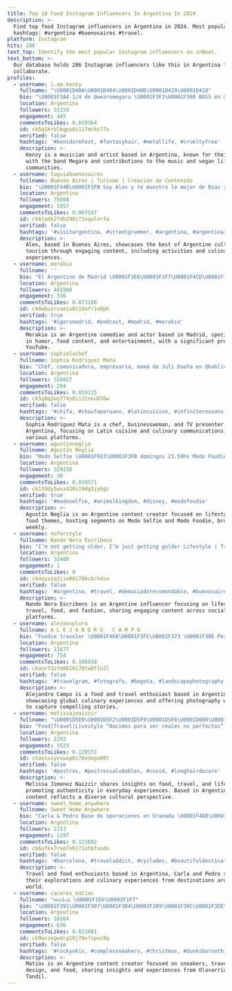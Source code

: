 ```yaml
---
title: Top 10 Food Instagram Influencers In Argentina In 2024
description: >-
  Find top food Instagram influencers in Argentina in 2024. Most popular
  hashtags: #argentina #buenosaires #travel.
platform: Instagram
hits: 286
text_top: Identify the most popular Instagram influencers on inBeat.
text_bottom: >-
  Our database holds 286 Instagram influencers like this in Argentina for you to
  collaborate.
profiles:
  - username: i.am.kenzy
    fullname: "\U0001D40A\U0001D404\U0001D40D\U0001D419\U0001D418"
    bio: "\U0001F3A4 1/4 de @wearemegara \U0001F3F3️‍\U0001F308 BOSS en @covenbykenzy \U0001F91F\U0001F3FB Salgo en @metalovision \U0001F3B8 Artista de @cream.guitars \U0001F4E9 kenzy@covenbykenzy.com \U0001F437 Friends not food"
    location: Argentina
    followers: 31155
    engagement: 445
    commentsToLikes: 0.019364
    id: ck5q1krblbgpy0i117mcks77s
    verified: false
    hashtags: '#benidormfest, #fantasyhair, #metallife, #crueltyfree'
    description: >-
      Kenzy is a musician and artist based in Argentina, known for their work
      with the band Megara and contributions to the music and vegan lifestyle
      communities.
  - username: tuguiabuenosaires
    fullname: Buenos Aires | Turismo | Creación de Contenido
    bio: "\U0001F44B\U0001F3FB Soy Alex y te muestro lo mejor de Bsas y Argentina! \U0001F4AC Únete a mi Canal para actividades y sorteos! \U0001F355 Cuenta foodie: @comeryrockear"
    location: Argentina
    followers: 75088
    engagement: 1057
    commentsToLikes: 0.067547
    id: ck6todk27dh290j71vqulxrfa
    verified: false
    hashtags: '#visitargentina, #streetgrammer, #argentina, #argentina360'
    description: >-
      Alex, based in Buenos Aires, showcases the best of Argentine culture and
      tourism through engaging content, including activities and culinary
      experiences.
  - username: merakio
    fullname: ''
    bio: "El Argentino de Madrid \U0001F1E6\U0001F1F7\U0001F4CD\U0001F1EA\U0001F1F8 #Comediante\U0001F3A4#Actor\U0001F3AC #foodie\U0001F354 Un MILLÓN Y MEDIO en YouTube Mi show en ARG \U0001F1E6\U0001F1F7 \U0001F447\U0001F3FB Comercial merakioteama@gmail.com"
    location: Argentina
    followers: 465508
    engagement: 336
    commentsToLikes: 0.073188
    id: ck0w6uzrvaeio0i19ofr1e0ph
    verified: true
    hashtags: '#igersmadrid, #podcast, #madrid, #merakio'
    description: >-
      Merakio is an Argentine comedian and actor based in Madrid, specializing
      in humor, food content, and entertainment, with a significant presence on
      YouTube.
  - username: sophielachef
    fullname: Sophia Rodriguez Mata
    bio: "Chef, comunicadora, empresaria, mamá de Juli Dueña en @kahlicr \U0001F37D\U0001F469\U0001F3FC‍\U0001F373 Presentadora TV\U0001F1E8\U0001F1F7 YT: Chef Sophia \U0001F399 La Cartulina Podcast \U0001F455 @foodiefashioncr"
    location: Argentina
    followers: 326027
    engagement: 294
    commentsToLikes: 0.059115
    id: ck5q0q2wq774s0i11tnvu876w
    verified: false
    hashtags: '#chifa, #chaufaperuano, #latincuisine, #infinitereasons'
    description: >-
      Sophia Rodriguez Mata is a chef, businesswoman, and TV presenter based in
      Argentina, focusing on Latin cuisine and culinary communications through
      various platforms.
  - username: agustinneglia
    fullname: Agustín Neglia
    bio: "Modo Selfie \U0001F933\U0001F3FB domingos 23.59hs Modo Foodie \U0001F958 sábados 00.30hs por America ✉️: agustin@buena-estrella.com.ar 7 años ininterrumpidos al aire"
    location: Argentina
    followers: 329238
    engagement: 38
    commentsToLikes: 0.019571
    id: ck134dy5wvz420i19dg3jy6gi
    verified: true
    hashtags: '#modoselfie, #animalkingdom, #disney, #modofoodie'
    description: >-
      Agustín Neglia is an Argentine content creator focused on lifestyle and
      food themes, hosting segments on Modo Selfie and Modo Foodie, broadcasting
      weekly.
  - username: noferstyle
    fullname: Nando Nora Escribens
    bio: "I’m not getting older, I’m just getting golder Lifestyle | Travel | Food | Fashion Tik Tok +50k \U0001F6CD @shop_noferstyle \U0001F3F7 @nofer_closet"
    location: Argentina
    followers: 32400
    engagement: 1
    commentsToLikes: 0
    id: ckaoyxzq3jiw80i786cbrkdsu
    verified: false
    hashtags: '#argentina, #travel, #demasiadorecomendable, #buenosaires'
    description: >-
      Nando Nora Escribens is an Argentine influencer focusing on lifestyle,
      travel, food, and fashion, sharing engaging content across social media
      platforms.
  - username: alejoexplora
    fullname: A L E J A N D R O   C A M P O
    bio: "Foodie traveler \U0001F468\U0001F3FC‍\U0001F373 \U0001F30E Pereira - Colombia\U0001F4CD. A bocados por el mundo ✈️\U0001F354\U0001F35D\U0001F362\U0001F359\U0001F377\U0001F37B Pregunta por mi Taller de fotografía \U0001F4F7\U0001F3A5\U0001F39E Congelando historias \U0001F4F8\U0001F4FD"
    location: Argentina
    followers: 11677
    engagement: 754
    commentsToLikes: 0.106938
    id: ckaor73zfm0810i78tw8f1n2l
    verified: false
    hashtags: '#travelgram, #fotografo, #bogota, #landscapephotography'
    description: >-
      Alejandro Campo is a food and travel enthusiast based in Argentina,
      showcasing global culinary experiences and offering photography workshops
      to capture compelling stories.
  - username: melissajnaizzir
    fullname: "\U0001D5E0\U0001D5F2\U0001D5F9\U0001D5F6\U0001D600\U0001D600\U0001D5EE \U0001D5DD\U0001D5F6\U0001D5FA\U0001D5F2\U0001D5FB\U0001D5F2\U0001D607 \U0001D5E1\U0001D5EE\U0001D5F6\U0001D607\U0001D607\U0001D5F6\U0001D5FF"
    bio: "Food|Travel|Livestyle “Nacimos para ser reales no perfectos” \U0001F9FF\U0001F37D✈️ \U0001F4CDColombia"
    location: Argentina
    followers: 2293
    engagement: 1523
    commentsToLikes: 0.120572
    id: ckaossnyoswxp0i78vdogv00t
    verified: false
    hashtags: '#postres, #postressaludables, #covid, #longhairdocare'
    description: >-
      Melissa Jimenez Naizzir shares insights on food, travel, and lifestyle,
      promoting authenticity in everyday experiences. Based in Argentina, her
      content reflects a diverse cultural perspective.
  - username: sweet_home_anywhere
    fullname: Sweet Home Anywhere
    bio: "Carla & Pedro Base de operaciones en Granada \U0001F46B\U0001F436 \U0001F5FATravelholics\U0001F5FA \U0001F959 Foodies \U0001F958 \U0001F30ESoñando con nuestro próximo destino!\U0001F64C\U0001F3FB✈️ \U0001F51C ¿?"
    location: Argentina
    followers: 2153
    engagement: 1397
    commentsToLikes: 0.121692
    id: ck6ufkx7rxo7x0j71utbfxodu
    verified: false
    hashtags: '#barcelona, #traveladdict, #cyclades, #beautifuldestinations'
    description: >-
      Travel and food enthusiasts based in Argentina, Carla and Pedro share
      their explorations and culinary experiences from destinations around the
      world.
  - username: caceres_matias
    fullname: "ᴍᴀᴛíᴀs \U0001F1E6\U0001F1F7"
    bio: "\U0001F391\U0001F307\U0001F304\U0001F309\U0001F30C\U0001F3DE\U0001F3D9\U0001F305\U0001F303 • #Sneakers \U0001F45F • #Travel \U0001F5FA • #Design \U0001F4BB • #Food \U0001F367 \U0001F4CDOlavarría / Tandil"
    location: Argentina
    followers: 18164
    engagement: 636
    commentsToLikes: 0.021081
    id: ck9wczegwdcg10j78v7spui9q
    verified: false
    hashtags: '#rockyokix, #complexsneakers, #christmas, #dunksbornothing'
    description: >-
      Matías is an Argentine content creator focused on sneakers, travel,
      design, and food, sharing insights and experiences from Olavarría and
      Tandil.
---
```


